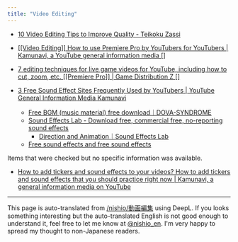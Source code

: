 ```yaml
---
title: "Video Editing"
---
```


- [10 Video Editing Tips to Improve Quality - Teikoku Zassi](https://www.namahamuteikoku.com/entry/dogahensyu-kotu)
- [[[Video Editing]] How to use Premiere Pro by YouTubers for YouTubers | Kamunavi, a YouTube general information media []](https://navi.kamuitracker.com/archives/3360)

- [7 editing techniques for live game videos for YouTube, including how to cut, zoom, etc. [[Premiere Pro]] | Game Distribution Z []](https://game-broadcast.com/premierepro)

- [3 Free Sound Effect Sites Frequently Used by YouTubers | YouTube General Information Media Kamunavi](https://navi.kamuitracker.com/archives/3012)
    - [Free BGM (music material) free download｜DOVA-SYNDROME](https://dova-s.jp/)
    - [Sound Effects Lab - Download free, commercial free, no-reporting sound effects](https://soundeffect-lab.info/)
        - [Direction and Animation｜Sound Effects Lab](https://soundeffect-lab.info/sound/anime/)
    - [Free sound effects and free sound effects](https://taira-komori.jpn.org/freesound.html)


Items that were checked but no specific information was available.
- [How to add tickers and sound effects to your videos? How to add tickers and sound effects that you should practice right now | Kamunavi, a general information media on YouTube](https://navi.kamuitracker.com/archives/2838)

---
This page is auto-translated from [/nishio/動画編集](https://scrapbox.io/nishio/動画編集) using DeepL. If you looks something interesting but the auto-translated English is not good enough to understand it, feel free to let me know at [@nishio_en](https://twitter.com/nishio_en). I'm very happy to spread my thought to non-Japanese readers.